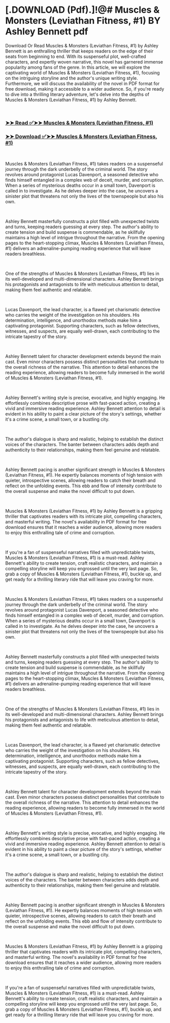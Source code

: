 # [.DOWNLOAD (Pdf).]!@# Muscles & Monsters (Leviathan Fitness, #1) BY Ashley Bennett pdf

<p>Download Or Read Muscles & Monsters (Leviathan Fitness, #1) by Ashley Bennett is an enthralling thriller that keeps readers on the edge of their seats from beginning to end. With its suspenseful plot, well-crafted characters, and expertly woven narrative, this novel has garnered immense popularity among fans of the genre. In this article, we will explore the captivating world of Muscles & Monsters (Leviathan Fitness, #1), focusing on the intriguing storyline and the author's unique writing style. Furthermore, we will discuss the availability of the novel in PDF format for free download, making it accessible to a wider audience. So, if you're ready to dive into a thrilling literary adventure, let's delve into the depths of Muscles & Monsters (Leviathan Fitness, #1) by Ashley Bennett.</p>
<p>&nbsp;</p>

### [➤➤ Read ✅➤➤ Muscles & Monsters (Leviathan Fitness, #1)](https://pdf2worldwide.blogspot.com/id/60840930)

### [➤➤ Download ✅➤➤ Muscles & Monsters (Leviathan Fitness, #1)](https://pdf2worldwide.blogspot.com/id/60840930)

<p>&nbsp;</p>
<p>Muscles & Monsters (Leviathan Fitness, #1) takes readers on a suspenseful journey through the dark underbelly of the criminal world. The story revolves around protagonist Lucas Davenport, a seasoned detective who finds himself entangled in a complex web of deceit, murder, and corruption. When a series of mysterious deaths occur in a small town, Davenport is called in to investigate. As he delves deeper into the case, he uncovers a sinister plot that threatens not only the lives of the townspeople but also his own.</p>
<p>&nbsp;</p>
<p>Ashley Bennett masterfully constructs a plot filled with unexpected twists and turns, keeping readers guessing at every step. The author's ability to create tension and build suspense is commendable, as he skillfully maintains a high level of intrigue throughout the narrative. From the opening pages to the heart-stopping climax, Muscles & Monsters (Leviathan Fitness, #1) delivers an adrenaline-pumping reading experience that will leave readers breathless.</p>
<p>&nbsp;</p>
<p>One of the strengths of Muscles & Monsters (Leviathan Fitness, #1) lies in its well-developed and multi-dimensional characters. Ashley Bennett brings his protagonists and antagonists to life with meticulous attention to detail, making them feel authentic and relatable.</p>
<p>&nbsp;</p>
<p>Lucas Davenport, the lead character, is a flawed yet charismatic detective who carries the weight of the investigation on his shoulders. His determination, intelligence, and unorthodox methods make him a captivating protagonist. Supporting characters, such as fellow detectives, witnesses, and suspects, are equally well-drawn, each contributing to the intricate tapestry of the story.</p>
<p>&nbsp;</p>
<p>Ashley Bennett talent for character development extends beyond the main cast. Even minor characters possess distinct personalities that contribute to the overall richness of the narrative. This attention to detail enhances the reading experience, allowing readers to become fully immersed in the world of Muscles & Monsters (Leviathan Fitness, #1).</p>
<p>&nbsp;</p>
<p>Ashley Bennett's writing style is precise, evocative, and highly engaging. He effortlessly combines descriptive prose with fast-paced action, creating a vivid and immersive reading experience. Ashley Bennett attention to detail is evident in his ability to paint a clear picture of the story's settings, whether it's a crime scene, a small town, or a bustling city.</p>
<p>&nbsp;</p>
<p>The author's dialogue is sharp and realistic, helping to establish the distinct voices of the characters. The banter between characters adds depth and authenticity to their relationships, making them feel genuine and relatable.</p>
<p>&nbsp;</p>
<p>Ashley Bennett pacing is another significant strength in Muscles & Monsters (Leviathan Fitness, #1). He expertly balances moments of high tension with quieter, introspective scenes, allowing readers to catch their breath and reflect on the unfolding events. This ebb and flow of intensity contribute to the overall suspense and make the novel difficult to put down.</p>
<p>&nbsp;</p>
<p>Muscles & Monsters (Leviathan Fitness, #1) by Ashley Bennett is a gripping thriller that captivates readers with its intricate plot, compelling characters, and masterful writing. The novel's availability in PDF format for free download ensures that it reaches a wider audience, allowing more readers to enjoy this enthralling tale of crime and corruption.</p>
<p>&nbsp;</p>
<p>If you're a fan of suspenseful narratives filled with unpredictable twists, Muscles & Monsters (Leviathan Fitness, #1) is a must-read. Ashley Bennett's ability to create tension, craft realistic characters, and maintain a compelling storyline will keep you engrossed until the very last page. So, grab a copy of Muscles & Monsters (Leviathan Fitness, #1), buckle up, and get ready for a thrilling literary ride that will leave you craving for more.</p>
<p>&nbsp;</p>
<p>Muscles & Monsters (Leviathan Fitness, #1) takes readers on a suspenseful journey through the dark underbelly of the criminal world. The story revolves around protagonist Lucas Davenport, a seasoned detective who finds himself entangled in a complex web of deceit, murder, and corruption. When a series of mysterious deaths occur in a small town, Davenport is called in to investigate. As he delves deeper into the case, he uncovers a sinister plot that threatens not only the lives of the townspeople but also his own.</p>
<p>&nbsp;</p>
<p>Ashley Bennett masterfully constructs a plot filled with unexpected twists and turns, keeping readers guessing at every step. The author's ability to create tension and build suspense is commendable, as he skillfully maintains a high level of intrigue throughout the narrative. From the opening pages to the heart-stopping climax, Muscles & Monsters (Leviathan Fitness, #1) delivers an adrenaline-pumping reading experience that will leave readers breathless.</p>
<p>&nbsp;</p>
<p>One of the strengths of Muscles & Monsters (Leviathan Fitness, #1) lies in its well-developed and multi-dimensional characters. Ashley Bennett brings his protagonists and antagonists to life with meticulous attention to detail, making them feel authentic and relatable.</p>
<p>&nbsp;</p>
<p>Lucas Davenport, the lead character, is a flawed yet charismatic detective who carries the weight of the investigation on his shoulders. His determination, intelligence, and unorthodox methods make him a captivating protagonist. Supporting characters, such as fellow detectives, witnesses, and suspects, are equally well-drawn, each contributing to the intricate tapestry of the story.</p>
<p>&nbsp;</p>
<p>Ashley Bennett talent for character development extends beyond the main cast. Even minor characters possess distinct personalities that contribute to the overall richness of the narrative. This attention to detail enhances the reading experience, allowing readers to become fully immersed in the world of Muscles & Monsters (Leviathan Fitness, #1).</p>
<p>&nbsp;</p>
<p>Ashley Bennett's writing style is precise, evocative, and highly engaging. He effortlessly combines descriptive prose with fast-paced action, creating a vivid and immersive reading experience. Ashley Bennett attention to detail is evident in his ability to paint a clear picture of the story's settings, whether it's a crime scene, a small town, or a bustling city.</p>
<p>&nbsp;</p>
<p>The author's dialogue is sharp and realistic, helping to establish the distinct voices of the characters. The banter between characters adds depth and authenticity to their relationships, making them feel genuine and relatable.</p>
<p>&nbsp;</p>
<p>Ashley Bennett pacing is another significant strength in Muscles & Monsters (Leviathan Fitness, #1). He expertly balances moments of high tension with quieter, introspective scenes, allowing readers to catch their breath and reflect on the unfolding events. This ebb and flow of intensity contribute to the overall suspense and make the novel difficult to put down.</p>
<p>&nbsp;</p>
<p>Muscles & Monsters (Leviathan Fitness, #1) by Ashley Bennett is a gripping thriller that captivates readers with its intricate plot, compelling characters, and masterful writing. The novel's availability in PDF format for free download ensures that it reaches a wider audience, allowing more readers to enjoy this enthralling tale of crime and corruption.</p>
<p>&nbsp;</p>
<p>If you're a fan of suspenseful narratives filled with unpredictable twists, Muscles & Monsters (Leviathan Fitness, #1) is a must-read. Ashley Bennett's ability to create tension, craft realistic characters, and maintain a compelling storyline will keep you engrossed until the very last page. So, grab a copy of Muscles & Monsters (Leviathan Fitness, #1), buckle up, and get ready for a thrilling literary ride that will leave you craving for more.</p>
<p>&nbsp;</p>

